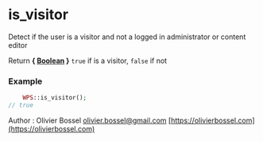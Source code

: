 # is_visitor

Detect if the user is a visitor and not a logged in administrator or content editor


Return **{ [Boolean](http://php.net/manual/en/language.types.boolean.php) }** `true` if is a visitor, `false` if not

### Example
```php
	WPS::is_visitor();
// true
```
Author : Olivier Bossel [olivier.bossel@gmail.com](mailto:olivier.bossel@gmail.com) [https://olivierbossel.com](https://olivierbossel.com)